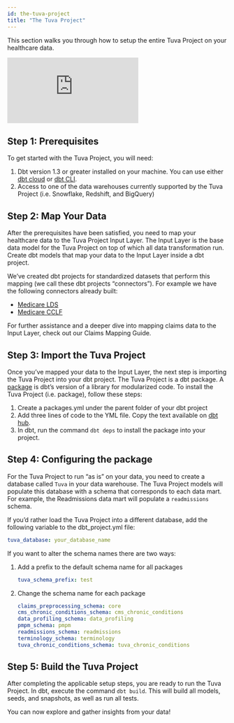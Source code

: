 ```yaml
---
id: the-tuva-project
title: "The Tuva Project"
---
```

This section walks you through how to setup the entire Tuva Project on your healthcare data.

<div style={{position: 'relative', paddingBottom: '56.25%', height: 0}}>
  <iframe src="https://www.loom.com/embed/c6ac1645ced94463ada69a54ab112819" frameborder="0" webkitallowfullscreen mozallowfullscreen allowfullscreen style={{position: 'absolute', top: 0, left: 0, width: '100%', height: '100%'}}></iframe>
</div>

## Step 1: Prerequisites

To get started with the Tuva Project, you will need:

1. Dbt version 1.3 or greater installed on your machine.  You can use either [dbt cloud](https://cloud.getdbt.com/) or [dbt CLI](https://docs.getdbt.com/dbt-cli/cli-overview).
2. Access to one of the data warehouses currently supported by the Tuva Project (i.e. Snowflake, Redshift, and BigQuery)

## Step 2: Map Your Data

After the prerequisites have been satisfied, you need to map your healthcare data to the Tuva Project Input Layer.  The Input Layer is the base data model for the Tuva Project on top of which all data transformation run.  Create dbt models that map your data to the Input Layer inside a dbt project.  

We’ve created dbt projects for standardized datasets that perform this mapping (we call these dbt projects “connectors”).  For example we have the following connectors already built:

- [Medicare LDS](https://github.com/tuva-health/medicare_saf_connector)
- [Medicare CCLF](https://github.com/tuva-health/medicare_cclf_connector)

For further assistance and a deeper dive into mapping claims data to the Input Layer, check out our Claims Mapping Guide.

## Step 3: Import the Tuva Project

Once you’ve mapped your data to the Input Layer, the next step is importing the Tuva Project into your dbt project.  The Tuva Project is a dbt package.  A [package](https://docs.getdbt.com/docs/build/packages) is dbt’s version of a library for modularized code.  To install the Tuva Project (i.e. package), follow these steps:

1. Create a packages.yml under the parent folder of your dbt project
2. Add three lines of code to the YML file.  Copy the text available on [dbt hub](https://hub.getdbt.com/tuva-health/the_tuva_project/latest/).
3. In dbt, run the command `dbt deps` to install the package into your project.

## Step 4: Configuring the package

For the Tuva Project to run “as is” on your data, you need to create a database called `Tuva` in your data warehouse.  The Tuva Project models will populate this database with a schema that corresponds to each data mart. For example, the Readmissions data mart will populate a `readmissions` schema.

If you’d rather load the Tuva Project into a different database, add the following variable to the dbt_project.yml file:

```yaml
tuva_database: your_database_name
```

If you want to alter the schema names there are two ways:

1. Add a prefix to the default schema name for all packages
    
    ```yaml
    tuva_schema_prefix: test
    ```
    
2. Change the schema name for each package
    
    ```yaml
    claims_preprocessing_schema: core
    cms_chronic_conditions_schema: cms_chronic_conditions
    data_profiling_schema: data_profiling
    pmpm_schema: pmpm
    readmissions_schema: readmissions
    terminology_schema: terminology
    tuva_chronic_conditions_schema: tuva_chronic_conditions
    ```
    

## Step 5: Build the Tuva Project

After completing the applicable setup steps, you are ready to run the Tuva Project. In dbt, execute the command `dbt build`. This will build all models, seeds, and snapshots, as well as run all tests.

You can now explore and gather insights from your data!